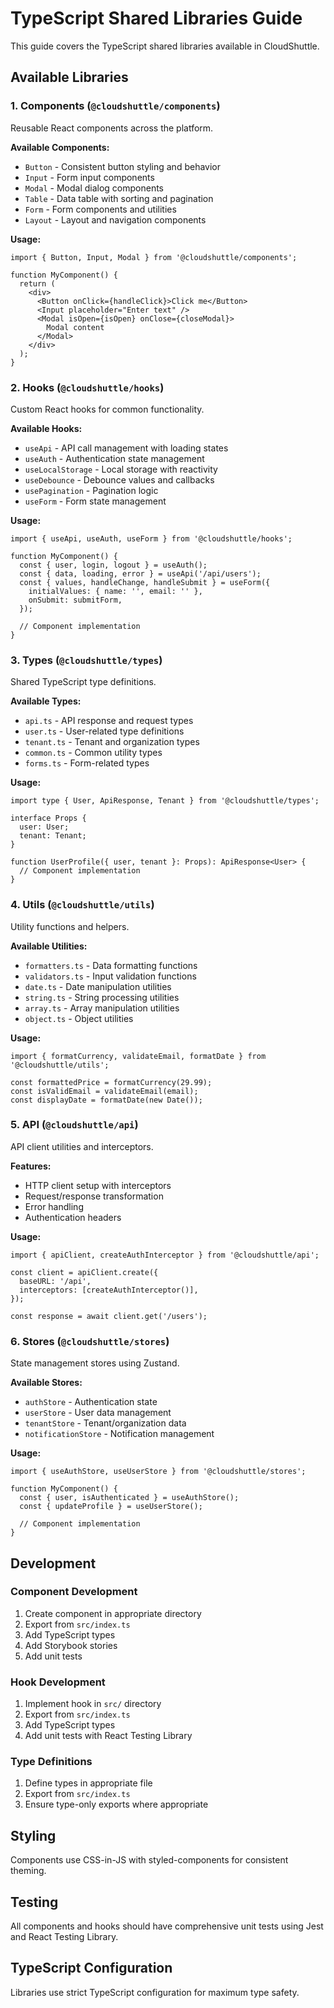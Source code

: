 # TypeScript Shared Libraries Guide

This guide covers the TypeScript shared libraries available in CloudShuttle.

## Available Libraries

### 1. Components (`@cloudshuttle/components`)

Reusable React components across the platform.

**Available Components:**
- `Button` - Consistent button styling and behavior
- `Input` - Form input components
- `Modal` - Modal dialog components
- `Table` - Data table with sorting and pagination
- `Form` - Form components and utilities
- `Layout` - Layout and navigation components

**Usage:**
```tsx
import { Button, Input, Modal } from '@cloudshuttle/components';

function MyComponent() {
  return (
    <div>
      <Button onClick={handleClick}>Click me</Button>
      <Input placeholder="Enter text" />
      <Modal isOpen={isOpen} onClose={closeModal}>
        Modal content
      </Modal>
    </div>
  );
}
```

### 2. Hooks (`@cloudshuttle/hooks`)

Custom React hooks for common functionality.

**Available Hooks:**
- `useApi` - API call management with loading states
- `useAuth` - Authentication state management
- `useLocalStorage` - Local storage with reactivity
- `useDebounce` - Debounce values and callbacks
- `usePagination` - Pagination logic
- `useForm` - Form state management

**Usage:**
```tsx
import { useApi, useAuth, useForm } from '@cloudshuttle/hooks';

function MyComponent() {
  const { user, login, logout } = useAuth();
  const { data, loading, error } = useApi('/api/users');
  const { values, handleChange, handleSubmit } = useForm({
    initialValues: { name: '', email: '' },
    onSubmit: submitForm,
  });

  // Component implementation
}
```

### 3. Types (`@cloudshuttle/types`)

Shared TypeScript type definitions.

**Available Types:**
- `api.ts` - API response and request types
- `user.ts` - User-related type definitions
- `tenant.ts` - Tenant and organization types
- `common.ts` - Common utility types
- `forms.ts` - Form-related types

**Usage:**
```tsx
import type { User, ApiResponse, Tenant } from '@cloudshuttle/types';

interface Props {
  user: User;
  tenant: Tenant;
}

function UserProfile({ user, tenant }: Props): ApiResponse<User> {
  // Component implementation
}
```

### 4. Utils (`@cloudshuttle/utils`)

Utility functions and helpers.

**Available Utilities:**
- `formatters.ts` - Data formatting functions
- `validators.ts` - Input validation functions
- `date.ts` - Date manipulation utilities
- `string.ts` - String processing utilities
- `array.ts` - Array manipulation utilities
- `object.ts` - Object utilities

**Usage:**
```tsx
import { formatCurrency, validateEmail, formatDate } from '@cloudshuttle/utils';

const formattedPrice = formatCurrency(29.99);
const isValidEmail = validateEmail(email);
const displayDate = formatDate(new Date());
```

### 5. API (`@cloudshuttle/api`)

API client utilities and interceptors.

**Features:**
- HTTP client setup with interceptors
- Request/response transformation
- Error handling
- Authentication headers

**Usage:**
```tsx
import { apiClient, createAuthInterceptor } from '@cloudshuttle/api';

const client = apiClient.create({
  baseURL: '/api',
  interceptors: [createAuthInterceptor()],
});

const response = await client.get('/users');
```

### 6. Stores (`@cloudshuttle/stores`)

State management stores using Zustand.

**Available Stores:**
- `authStore` - Authentication state
- `userStore` - User data management
- `tenantStore` - Tenant/organization data
- `notificationStore` - Notification management

**Usage:**
```tsx
import { useAuthStore, useUserStore } from '@cloudshuttle/stores';

function MyComponent() {
  const { user, isAuthenticated } = useAuthStore();
  const { updateProfile } = useUserStore();

  // Component implementation
}
```

## Development

### Component Development

1. Create component in appropriate directory
2. Export from `src/index.ts`
3. Add TypeScript types
4. Add Storybook stories
5. Add unit tests

### Hook Development

1. Implement hook in `src/` directory
2. Export from `src/index.ts`
3. Add TypeScript types
4. Add unit tests with React Testing Library

### Type Definitions

1. Define types in appropriate file
2. Export from `src/index.ts`
3. Ensure type-only exports where appropriate

## Styling

Components use CSS-in-JS with styled-components for consistent theming.

## Testing

All components and hooks should have comprehensive unit tests using Jest and React Testing Library.

## TypeScript Configuration

Libraries use strict TypeScript configuration for maximum type safety.
